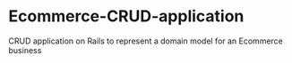 # Ecommerce-CRUD-application
CRUD application on Rails to represent a domain model for an Ecommerce business
